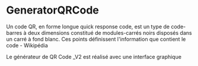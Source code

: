 # GeneratorQRCode

Un code QR, en forme longue quick response code, est un type de code-barres à deux dimensions constitué de modules-carrés noirs disposés dans un carré à fond blanc. Ces points définissent l'information que contient le code - Wikipédia

Le générateur de QR Code _V2 est réalisé avec une interface graphique

